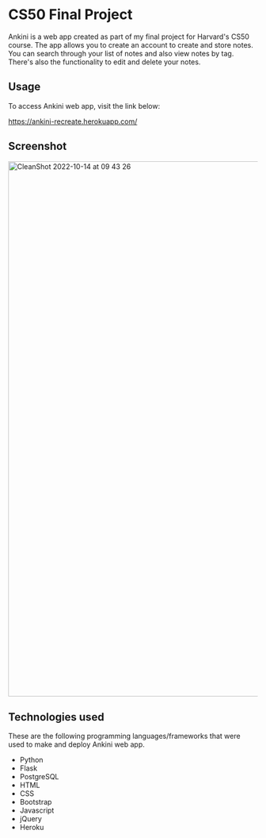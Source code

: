 # CS50 Final Project
Ankini is a web app created as part of my final project for Harvard's CS50 course. The app allows you to create an account to create and store notes. You can search through your list of notes and also view notes by tag. There's also the functionality to edit and delete your notes.

## Usage

To access Ankini web app, visit the link below:

https://ankini-recreate.herokuapp.com/

## Screenshot

<img width="1079" alt="CleanShot 2022-10-14 at 09 43 26" src="https://user-images.githubusercontent.com/57075221/195803511-164cdd91-d73e-475c-994a-3d47f9a0c826.png">


## Technologies used

These are the following programming languages/frameworks that were used to make and deploy Ankini web app.

* Python
* Flask
* PostgreSQL
* HTML
* CSS
* Bootstrap
* Javascript
* jQuery
* Heroku
